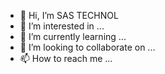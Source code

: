 - 👋 Hi, I’m SAS TECHNOL
- 👀 I’m interested in ...
- 🌱 I’m currently learning ...
- 💞️ I’m looking to collaborate on ...
- 📫 How to reach me ...

<!---
SASBYTES/SASBYTES is a ✨ special ✨ repository because its `README.md` (this file) appears on your GitHub profile.
You can click the Preview link to take a look at your changes.
--->
